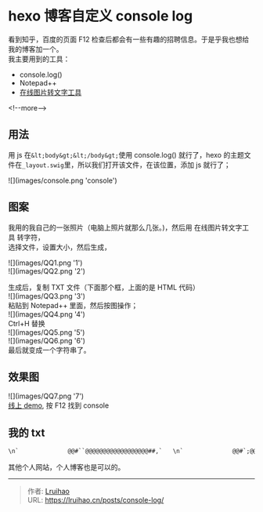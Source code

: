 # hexo 博客自定义 console log


看到知乎，百度的页面 F12 检查后都会有一些有趣的招聘信息。于是乎我也想给我的博客加一个。  
我主要用到的工具：

- console.log()
- Notepad&#43;&#43;
- [在线图片转文字工具](http://picascii.com)

&lt;!--more--&gt;

## 用法

用 js 在`&lt;body&gt;&lt;/body&gt;`使用 console.log() 就行了，hexo 的主题文件在`_layout.swig`里，所以我们打开该文件，在该位置，添加 js 就行了；

![](images/console.png &#39;console&#39;)

## 图案

我用的我自己的一张照片（电脑上照片就那么几张。)，然后用 在线图片转文字工具 转字符，  
选择文件，设置大小，然后生成，

![](images/QQ1.png &#39;1&#39;)  
![](images/QQ2.png &#39;2&#39;)

生成后，复制 TXT 文件（下面那个框，上面的是 HTML 代码）  
![](images/QQ3.png &#39;3&#39;)  
粘贴到 Notepad&#43;&#43; 里面，然后按图操作；  
![](images/QQ4.png &#39;4&#39;)  
Ctrl&#43;H 替换  
![](images/QQ5.png &#39;5&#39;)  
![](images/QQ6.png &#39;6&#39;)  
最后就变成一个字符串了。

## 效果图

![](images/QQ7.png &#39;7&#39;)  
[线上 demo](https://lruihao.cn), 按 F12 找到 console

## 我的 txt

```````````````````txt
\n`              @@#``@@@@@@@@@@@@@@@@@@##,`   \n`              @@#`;@@@@@@@@@@@@@@@@@@@&#39;:&#39;   \n`              @@#`@@@@@@@@@@@@@@@@@@@#&#43;#;`  \n`              @@#`@@@@@@@@@@@@@@@@@@###@&#39;.  \n`              @@&#43;.@@@@@@@@@@@@@@@@@@@@@##,  \n`              @@#,@@@@@@@@@@@@@@@@@@@@@@#,  \n`              #@#:@@@@@@@@@@@@@@@@@@@@@@@,  \n`              #@#&#39;@@@@@@@@@@@@@@@@@@@@@@@.  \n`              &#43;@#;@@@@@@@@@@@@@@@@@@@@@@#   \n`          `;: ;@#&#39;@@@@@@@@@@@@@@@@@@&#43;&#39;&#43;@&#39;   \n`    `,,;&#39;;&#39;&#43;&#39;;&#39;@@&#43;:@@@@@@@@@@@@##@#&#39;,.:#;   \n,, ``    ``..,:;@@#&#39;@@@@@@@@#####@@@@#:`:.   \n`       `````:&#43;&#43;@@@@@@@@@@@@@###@@@@#&#43;,..    \n        ``````.#@@@@@@@@@@@@@@#@@@#&#43;&#43;#&#39;``    \n`    ```.,,:,.`:@@@@@@@@@@@@@###@@@##&#39;.`     \n``..`````..,::;&#43;@@@@@@@@@@@@#&#43;`::&#43;##&#39;`.      \n`      ````.```,@@@@@@@@@@@##;``.,&#39;;` `      \n``.;@@@@@@@@@@@@@@@@@@@@@@###;``..``````     \n#@@@@@@@@@@@@@@@@@@@@@@@@##@#;``,``,.``      \n@@@@@@@@@@@@@@@@@@@.`````..``.. &#43;` `:`       \n@&#43;&#39;&#39;&#43;&#43;#####@@#`.@@@``````` ` `,```  ``       \n&#39;;;;;&#39;&#43;##&#43;&#39;&#43;.`;&#43;@@@,..```` `` :,.            \n;::,,:;&#43;#&#43;&#43;``,,#@@@&#39;..``````` ,`.``          \n;,,,,...&#39;#.,,..#@@@#,,.`````` .````          \n:,,,,....`,::;&#39;&#39;&#43;#@#;,..`````````.``         \n:,,,.....&#39;##&#43;&#43;&#39;&#39;&#39;;:&#43;&#39;:,.`..,,...`            \n:,,,...#####&#43;&#39;&#43;#@@@&#39;.&#39;;&#43;:.  ` ``             \n;,,.`&#39;####&#39;#,`.`&#43;@@@&#43;&#39;``` `.`                \n;,.`#@@@#&#43;:&#39;&#43;&#43;&#43;##&#43;@##@,,,,`                  \n&#39;,.#@@###&#39;&#39;&#39;&#39;;:,.```,&#43;#.                     \n&#43;,#@@@####;,,..```````````````         `.:,::\n&#43;@@@@###&#43;;,,..``````````````````          `.,\n#@@@##&#43;&#39;,,,........``````````````            \n@@@@#&#43;:,,,,`........``````````               \n@@@#&#43;:,,,,.`````.....``````````           `` \n@@##&#39;:,......`````....```  `````          ```\n@@@#&#39;:,....,..``````..````    ```         ```\n@@@#&#39;,....,,,..```````````     ```         ..\n@@@#,.....,,,,.``  ````````   ``````         \n@@@&#43;....,,,,,..`````````````   ``````````    \n@@@:....,,,,.LiRuihao````````  ```````````` \n#@@,....,,,,.Always Be Yourself !````````````\n,##,,...,::,.````````````..``````   `......``\n,&#39;#,,..,,:::.`````````........``````   `.,,..\n\n 你好！\n 欢迎进入什么都不会的李瑞豪的个人网站！\nhttps://lruihao.cn\nhttps://www.lruihao.cn\nhttps://lruihao.github.io\nhttps://liruihao.coding.me\n\n\n\n
```````````````````

其他个人网站，个人博客也是可以的。


---

> 作者: [Lruihao](https://github.com/Lruihao)  
> URL: https://lruihao.cn/posts/console-log/  

